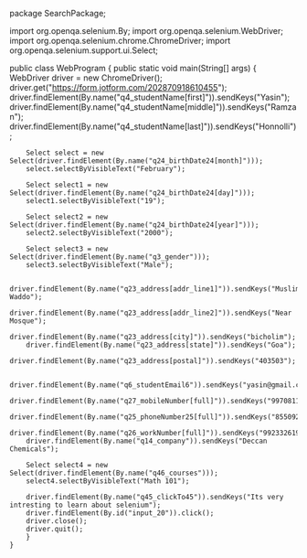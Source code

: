 package SearchPackage;

import org.openqa.selenium.By;
import org.openqa.selenium.WebDriver;
import org.openqa.selenium.chrome.ChromeDriver;
import org.openqa.selenium.support.ui.Select;

public class WebProgram {
	public static void main(String[] args) {
		WebDriver driver = new ChromeDriver();
		driver.get("https://form.jotform.com/202870918610455");
		driver.findElement(By.name("q4_studentName[first]")).sendKeys("Yasin");
		driver.findElement(By.name("q4_studentName[middle]")).sendKeys("Ramzan");
		driver.findElement(By.name("q4_studentName[last]")).sendKeys("Honnolli");
		
		Select select = new Select(driver.findElement(By.name("q24_birthDate24[month]")));
		select.selectByVisibleText("February");
		
		Select select1 = new Select(driver.findElement(By.name("q24_birthDate24[day]")));
		select1.selectByVisibleText("19");
		
		Select select2 = new Select(driver.findElement(By.name("q24_birthDate24[year]")));
		select2.selectByVisibleText("2000");
		
		Select select3 = new Select(driver.findElement(By.name("q3_gender")));
		select3.selectByVisibleText("Male");
		
		driver.findElement(By.name("q23_address[addr_line1]")).sendKeys("Muslim Waddo");
		driver.findElement(By.name("q23_address[addr_line2]")).sendKeys("Near Mosque");
		driver.findElement(By.name("q23_address[city]")).sendKeys("bicholim");
		driver.findElement(By.name("q23_address[state]")).sendKeys("Goa");
		driver.findElement(By.name("q23_address[postal]")).sendKeys("403503");
		
		driver.findElement(By.name("q6_studentEmail6")).sendKeys("yasin@gmail.com");
		driver.findElement(By.name("q27_mobileNumber[full]")).sendKeys("9970811754");
		driver.findElement(By.name("q25_phoneNumber25[full]")).sendKeys("8550925742");
		driver.findElement(By.name("q26_workNumber[full]")).sendKeys("9923326192");
		driver.findElement(By.name("q14_company")).sendKeys("Deccan Chemicals");
		
		Select select4 = new Select(driver.findElement(By.name("q46_courses")));
		select4.selectByVisibleText("Math 101");
		
		driver.findElement(By.name("q45_clickTo45")).sendKeys("Its very intresting to learn about selenium");
		driver.findElement(By.id("input_20")).click();
		driver.close();
	    driver.quit();
	    }
	}
